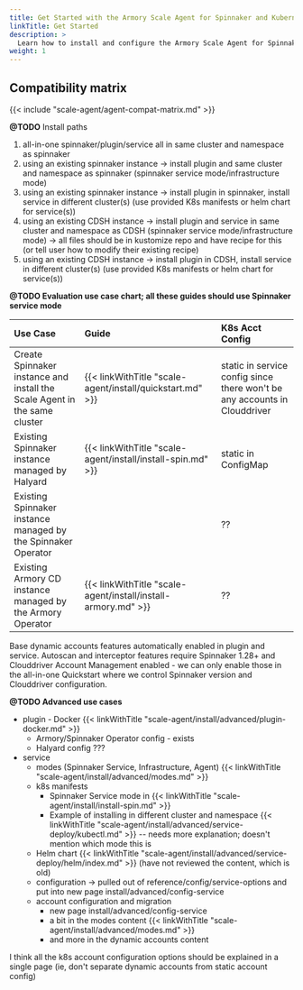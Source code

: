 ```yaml
---
title: Get Started with the Armory Scale Agent for Spinnaker and Kubernetes
linkTitle: Get Started
description: >
  Learn how to install and configure the Armory Scale Agent for Spinnaker and Kubernetes in your Spinnaker and Armory CD environments.
weight: 1
---
```


## Compatibility matrix

{{< include "scale-agent/agent-compat-matrix.md" >}}

**@TODO** Install paths


1. all-in-one spinnaker/plugin/service all in same cluster and namespace as spinnaker
1. using an existing spinnaker instance -> install plugin and same cluster and namespace as spinnaker (spinnaker service mode/infrastructure mode)
1. using an existing spinnaker instance -> install plugin in spinnaker, install service in different cluster(s)  (use provided K8s manifests or helm chart for service(s))
1. using an existing CDSH instance -> install plugin and service in same cluster and namespace as CDSH (spinnaker service mode/infrastructure mode) -> all files should be in kustomize repo and have recipe for this (or tell user how to modify their existing recipe)
1. using an existing CDSH instance -> install plugin in CDSH, install service in different cluster(s)  (use provided K8s manifests or helm chart for service(s))


**@TODO Evaluation use case chart; all these guides should use Spinnaker service mode**

| Use Case | Guide | K8s Acct Config |
|:--- |:---- |:----- |
| Create Spinnaker instance and install the Scale Agent in the same cluster |  {{< linkWithTitle "scale-agent/install/quickstart.md" >}} | static in service config since there won't be any accounts in Clouddriver |
| Existing Spinnaker instance managed by Halyard | {{< linkWithTitle "scale-agent/install/install-spin.md" >}} | static in ConfigMap |
| Existing Spinnaker instance managed by the Spinnaker Operator |  | ?? |
| Existing Armory CD instance managed by the Armory Operator | {{< linkWithTitle "scale-agent/install/install-armory.md" >}} | ?? |

Base dynamic accounts features automatically enabled in plugin and service. Autoscan and interceptor features require Spinnaker 1.28+ and Clouddriver Account Management enabled - we can only enable those in the all-in-one Quickstart where we control Spinnaker version and Clouddriver configuration.

**@TODO Advanced use cases**

* plugin - Docker  {{< linkWithTitle "scale-agent/install/advanced/plugin-docker.md" >}} 
   * Armory/Spinnaker Operator config - exists
   * Halyard config  ???
* service
   * modes (Spinnaker Service, Infrastructure, Agent)  {{< linkWithTitle "scale-agent/install/advanced/modes.md" >}}
   * k8s manifests
      * Spinnaker Service mode in {{< linkWithTitle "scale-agent/install/install-spin.md" >}}
      * Example of installing in different cluster and namespace  {{< linkWithTitle "scale-agent/install/advanced/service-deploy/kubectl.md" >}} -- needs more explanation; doesn't mention which mode this is
   * Helm chart {{< linkWithTitle "scale-agent/install/advanced/service-deploy/helm/index.md" >}}  (have not reviewed the content, which is old)
   * configuration -> pulled out of reference/config/service-options and put into new page install/advanced/config-service
   * account configuration and migration
      * new page install/advanced/config-service
      * a bit in the modes content  {{< linkWithTitle "scale-agent/install/advanced/modes.md" >}}
      * and more in the dynamic accounts content




 I think all the k8s account configuration options should be explained in a single page (ie, don't separate dynamic accounts from static account config)     
